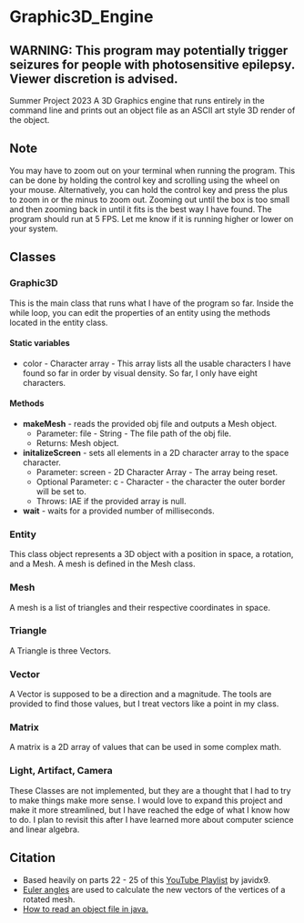 # Graphic3D_Engine
## WARNING: This program may potentially trigger seizures for people with photosensitive epilepsy. Viewer discretion is advised.
Summer Project 2023 A 3D Graphics engine that runs entirely in the command line and prints out an object file as an ASCII art style 3D render of the object.

## Note
You may have to zoom out on your terminal when running the program. This can be done by holding the control key and scrolling using the wheel on your mouse. Alternatively, you can hold the control key and press the plus to zoom in or the minus to zoom out. Zooming out until the box is too small and then zooming back in until it fits is the best way I have found. The program should run at 5 FPS. Let me know if it is running higher or lower on your system.
## Classes
### Graphic3D
This is the main class that runs what I have of the program so far.
Inside the while loop, you can edit the properties of an entity using the methods located in the entity class.
#### Static variables
* color - Character array - This array lists all the usable characters I have found so far in order by visual density. So far, I only have eight characters.
#### Methods
* **makeMesh** - reads the provided obj file and outputs a Mesh object.
  * Parameter: file - String - The file path of the obj file.
  * Returns: Mesh object.
* **initalizeScreen** - sets all elements in a 2D character array to the space character.
  * Parameter: screen - 2D Character Array - The array being reset.
  * Optional Parameter: c - Character - the character the outer border will be set to.
  * Throws: IAE if the provided array is null.
* **wait** - waits for a provided number of milliseconds.
  
### Entity
This class object represents a 3D object with a position in space, a rotation, and a Mesh. A mesh is defined in the Mesh class. 
  
### Mesh
A mesh is a list of triangles and their respective coordinates in space.
  
### Triangle
A Triangle is three Vectors.
  
### Vector
A Vector is supposed to be a direction and a magnitude. The tools are provided to find those values, but I treat vectors like a point in my class.
  
### Matrix
A matrix is a 2D array of values that can be used in some complex math.
  
### Light, Artifact, Camera
These Classes are not implemented, but they are a thought that I had to try to make things make more sense. I would love to expand this project and make it more streamlined, but I have reached the edge of what I know how to do. I plan to revisit this after I have learned more about computer science and linear algebra.
  
## Citation
* Based heavily on parts 22 - 25 of this [YouTube Playlist](https://www.youtube.com/playlist?list=PLrOv9FMX8xJE8NgepZR1etrsU63fDDGxO) by javidx9.
* [Euler angles](https://en.wikipedia.org/wiki/Euler_angles) are used to calculate the new vectors of the vertices of a rotated mesh.
* [How to read an object file in java.](https://examples.javacodegeeks.com/java-development/core-java/io/file/how-to-read-an-object-from-file-in-java/)
